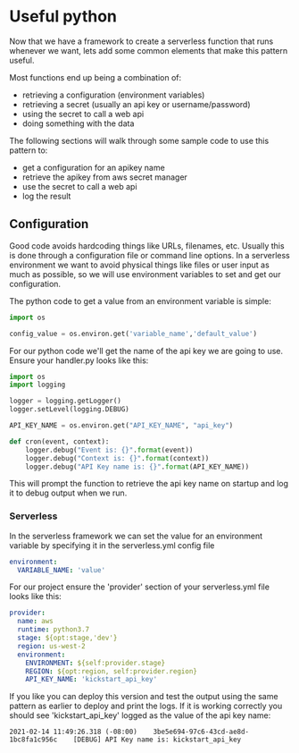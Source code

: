 # Useful python
Now that we have a framework to create a serverless function that runs whenever we want, lets add some common elements that make this pattern useful.

Most functions end up being a combination of:

- retrieving a configuration (environment variables)
- retrieving a secret (usually an api key or username/password)
- using the secret to call a web api
- doing something with the data

The following sections will walk through some sample code to use this pattern to:
- get a configuration for an apikey name
- retrieve the apikey from aws secret manager
- use the secret to call a web api
- log the result

## Configuration
Good code avoids hardcoding things like URLs, filenames, etc. Usually this is done through a configuration file or command line options. In a serverless environment we want to avoid physical things like files or user input as much as possible, so we will use environment variables to set and get our configuration.

The python code to get a value from an environment variable is simple:

```python
import os

config_value = os.environ.get('variable_name','default_value')
```

For our python code we'll get the name of the api key we are going to use. Ensure your handler.py looks like this:

```python
import os
import logging

logger = logging.getLogger()
logger.setLevel(logging.DEBUG)

API_KEY_NAME = os.environ.get("API_KEY_NAME", "api_key")

def cron(event, context):
    logger.debug("Event is: {}".format(event))
    logger.debug("Context is: {}".format(context))
    logger.debug("API Key name is: {}".format(API_KEY_NAME))

```

This will prompt the function to retrieve the api key name on startup and log it to debug output when we run.


### Serverless
In the serverless framework we can set the value for an environment variable by specifying it in the serverless.yml config file

```yaml
environment:
  VARIABLE_NAME: 'value'
```

For our project ensure the 'provider' section of your serverless.yml file looks like this:

```yaml
provider:
  name: aws
  runtime: python3.7
  stage: ${opt:stage,'dev'}
  region: us-west-2
  environment:
    ENVIRONMENT: ${self:provider.stage}
    REGION: ${opt:region, self:provider.region}
    API_KEY_NAME: 'kickstart_api_key'
```

If you like you can deploy this version and test the output using the same pattern as earlier to deploy and print the logs. If it is working correctly you should see 'kickstart_api_key' logged as the value of the api key name:


```
2021-02-14 11:49:26.318 (-08:00)	3be5e694-97c6-43cd-ae8d-1bc8fa1c956c	[DEBUG]	API Key name is: kickstart_api_key
```
